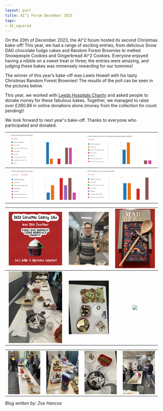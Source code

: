 ```yaml
---
layout: post
title: AI^2 Forum December 2023
tags:
- AI_squared
---
```


On the 20th of December 2023, the AI^2 forum hosted its second Christmas bake-off! This year, we had a range of exciting entries, from delicious Snow DAG chocolate fudge cakes and Random Forest Brownies to melted Snowpeople Cookies and Gingerbread AI^2 Cookies. Everyone enjoyed having a nibble on a sweet treat or three; the entries were amazing, and judging these bakes was immensely rewarding for our tummies!

The winner of this year’s bake-off was Lewis Howell with his tasty Christmas Random Forest Brownies! The results of the poll can be seen in the pictures below.

This year, we worked with [Leeds Hospitals Charity](https://www.leedshospitalscharity.org.uk/Listing/Category/the-difference-we-make) and asked people to donate money for these fabulous bakes. Together, we managed to raise over £260.88 in online donations alone (money from the collection tin count pending)!

We look forward to next year's bake-off. Thanks to everyone who participated and donated.


<table> 
  <tr>
    <th><img src="/images/christmas2023/bakeoff_2023_results_1.PNG" style="max-width: 95%;" /></th>
    <th><img src="/images/christmas2023/bakeoff_2023_results_2.PNG" style="max-width: 95%;" /></th>
  </tr>
  <tr>
    <th><img src="/images/christmas2023/bakeoff_2023_results_3.PNG" style="max-width: 95%;" /></th>
    <th><img src="/images/christmas2023/bakeoff_2023_results_4.PNG" style="max-width: 95%;" /></th>
  </tr>
</table>

<table> 
  <tr>
    <th><img src="/images/christmas2023/bakeoff_2023_picture_10.png" style="max-width: 95%;" /></th>
    <th><img src="/images/christmas2023/bakeoff_2023_picture_7.png" style="max-width: 95%;" /></th>
    <th><img src="/images/christmas2023/bakeoff_2023_picture_9.png" style="max-width: 95%;" /></th>
  </tr>
  <tr>
    <th><img src="/images/christmas2023/bakeoff_2023_picture_5.png" style="max-width: 95%;" /></th>
    <th><img src="/images/christmas2023/bakeoff_2023_picture_6.png" style="max-width: 95%;" /></th>
    <th><img src="/images/christmas2023/bakeoff_2023_picture_1.png" style="max-width: 95%;" /></th>
  </tr>
</table>

<table>
  <tr>
    <th><img src="/images/christmas2023/bakeoff_2023_picture_8.png" style="max-width: 95%;" /></th>
    <th><img src="/images/christmas2023/bakeoff_2023_picture_2.png" style="max-width: 95%;" /></th>
    <th><img src="/images/christmas2023/bakeoff_2023_picture_3.png" style="max-width: 95%;" /></th>
    <th><img src="/images/christmas2023/bakeoff_2023_picture_4.png" style="max-width: 95%;" /></th>
  </tr>
</table>

*Blog written by: Zoe Hancox*

